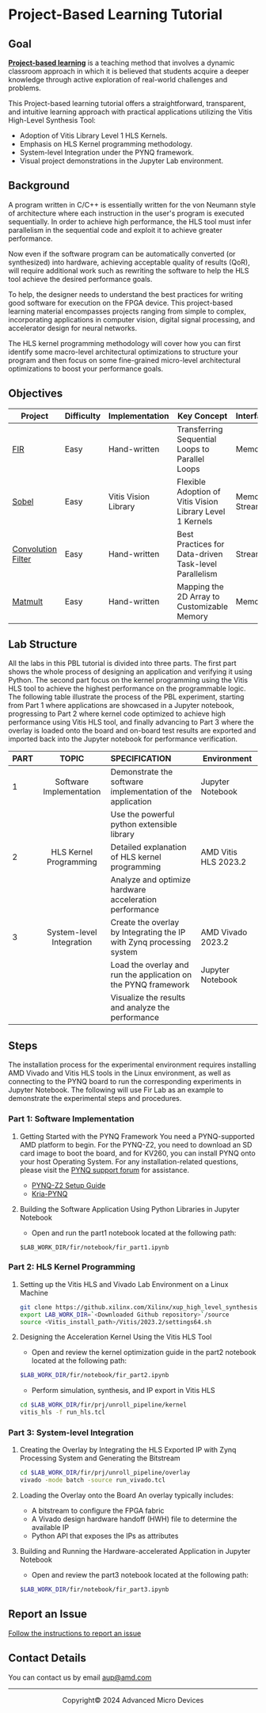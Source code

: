 # Project-Based Learning Tutorial

## Goal

**[Project-based learning](https://en.wikipedia.org/wiki/Project-based_learning)** is a teaching method that involves a dynamic classroom approach in which it is believed that students acquire a deeper knowledge through active exploration of real-world challenges and problems.

This Project-based learning tutorial offers a straightforward, transparent, and intuitive learning approach with practical applications utilizing the Vitis High-Level Synthesis Tool:

* Adoption of Vitis Library Level 1 HLS Kernels.
* Emphasis on HLS Kernel programming methodology.
* System-level Integration under the PYNQ framework.
* Visual project demonstrations in the Jupyter Lab environment.

## Background

A program written in C/C++ is essentially written for the von Neumann style of architecture where each instruction in the user's program is executed sequentially. In order to achieve high performance, the HLS tool must infer parallelism in the sequential code and exploit it to achieve greater performance.

Now even if the software program can be automatically converted (or synthesized) into hardware, achieving acceptable quality of results (QoR), will require additional work such as rewriting the software to help the HLS tool achieve the desired performance goals.

To help, the designer needs to understand the best practices for writing good software for execution on the FPGA device. This project-based learning material encompasses projects ranging from simple to complex, incorporating applications in computer vision, digital signal processing, and accelerator design for neural networks.

The HLS kernel programming methodology will cover how you can first identify some macro-level architectural optimizations to structure your program and then focus on some fine-grained micro-level architectural optimizations to boost your performance goals.

## Objectives

| Project                                                                                                                  | Difficulty | Implementation       | Key Concept                                               | Interface           | Board         |
| ------------------------------------------------------------------------------------------------------------------------ | ---------- | -------------------- | --------------------------------------------------------- | ------------------- | ------------- |
| [FIR](https://github.com/Xilinx/xup_high_level_synthesis_design_flow/blob/main/source/fir/readme.md)                        | Easy       | Hand-written         | Transferring Sequential Loops to Parallel Loops           | Memory              | PYNQ-Z2/KV260 |
| [Sobel](https://github.com/Xilinx/xup_high_level_synthesis_design_flow/blob/main/source/sobel/readme.md)                    | Easy       | Vitis Vision Library | Flexible Adoption of Vitis Vision Library Level 1 Kernels | Memory/<br />Stream | PYNQ-Z2/KV260 |
| [Convolution Filter](https://github.com/Xilinx/xup_high_level_synthesis_design_flow/blob/main/source/conv_filter/readme.md) | Easy       | Hand-written         | Best Practices for Data-driven Task-level Parallelism     | Stream              | PYNQ-Z2/KV260 |
| [Matmult](https://github.com/Xilinx/xup_high_level_synthesis_design_flow/blob/main/source/matmult/readme.md)                | Easy       | Hand-written         | Mapping the 2D Array to Customizable Memory               | Memory              | PYNQ-Z2/KV260 |

## Lab Structure

All the labs in this PBL tutorial is divided into three parts. The first part shows the whole process of designing an application and verifying it using Python. The second part focus on the kernel programming using the Vitis HLS tool to achieve the highest performance on the programmable logic. The following table  illustrate the process of the PBL experiment, starting from Part 1 where applications are showcased in a Jupyter notebook, progressing to Part 2 where kernel code optimized to achieve high performance using Vitis HLS tool, and finally advancing to Part 3 where the overlay is loaded onto the board and on-board test results are exported and imported back into the Jupyter notebook for performance verification.

| PART |          TOPIC          | SPECIFICATION                                                         | Environment          |
| ---- | :----------------------: | :-------------------------------------------------------------------- | -------------------- |
| 1    | Software Implementation | Demonstrate the software implementation of the application            | Jupyter Notebook     |
|      |                          | Use the powerful python extensible library                           |                      |
| 2    |  HLS Kernel Programming  | Detailed explanation of HLS kernel programming                        | AMD Vitis HLS 2023.2 |
|      |                          | Analyze and optimize hardware acceleration performance                |                      |
| 3    | System-level Integration | Create the overlay by Integrating the IP with Zynq processing system | AMD Vivado 2023.2    |
|      |                          | Load the overlay and run the application on the PYNQ framework        | Jupyter Notebook     |
|      |                          | Visualize the results and analyze the performance                     |                      |

## Steps

The installation process for the experimental environment requires installing AMD Vivado and Vitis HLS tools in the Linux environment, as well as connecting to the PYNQ board to run the corresponding experiments in Jupyter Notebook. The following will use Fir Lab as an example to demonstrate the experimental steps and procedures.

### Part 1: Software Implementation

1. Getting Started with the PYNQ Framework
   You need a PYNQ-supported AMD platform to begin. For the PYNQ-Z2, you need to download an SD card image to boot the board, and for KV260, you can install PYNQ onto your host Operating System. For any installation-related questions, please visit the [PYNQ support forum](https://discuss.pynq.io/) for assistance.

   * [PYNQ-Z2 Setup Guide](https://pynq.readthedocs.io/en/latest/getting_started/pynq_z2_setup.html)
   * [Kria-PYNQ](http://github.com/Xilinx/Kria-PYNQ)
2. Building the Software Application Using Python Libraries in Jupyter Notebook

   * Open and run the part1 notebook located at the following path:

   ```
   $LAB_WORK_DIR/fir/notebook/fir_part1.ipynb
   ```

### Part 2: HLS Kernel Programming

1. Setting up the Vitis HLS and Vivado Lab Environment on a Linux Machine

   ```bash
   git clone https://github.xilinx.com/Xilinx/xup_high_level_synthesis_design_flow.git
   export LAB_WORK_DIR=`<Downloaded Github repository>`/source
   source <Vitis_install_path>/Vitis/2023.2/settings64.sh
   ```
2. Designing the Acceleration Kernel Using the Vitis HLS Tool

   * Open and review the kernel optimization guide in the part2 notebook located at the following path:

   ```bash
   $LAB_WORK_DIR/fir/notebook/fir_part2.ipynb
   ```

   * Perform simulation, synthesis, and IP export in Vitis HLS

   ```bash
   cd $LAB_WORK_DIR/fir/prj/unroll_pipeline/kernel
   vitis_hls -f run_hls.tcl
   ```

### Part 3: System-level Integration

1. Creating the Overlay by Integrating the HLS Exported IP with Zynq Processing System and Generating the Bitstream

   ```bash
   cd $LAB_WORK_DIR/fir/prj/unroll_pipeline/overlay
   vivado -mode batch -source run_vivado.tcl
   ```
2. Loading the Overlay onto the Board
   An overlay typically includes:

   * A bitstream to configure the FPGA fabric
   * A Vivado design hardware handoff (HWH) file to determine the available IP
   * Python API that exposes the IPs as attributes
3. Building and Running the Hardware-accelerated Application in Jupyter Notebook

   * Open and review the part3 notebook located at the following path:

   ```bash
   $LAB_WORK_DIR/fir/notebook/fir_part3.ipynb
   ```

## Report an Issue

[Follow the instructions to report an issue](docs/report_issues.md)

## Contact Details

You can contact us by email [aup@amd.com](mailto:aup@amd.com)

---

<p align="center">Copyright© 2024 Advanced Micro Devices</p>
